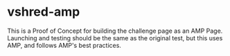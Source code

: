# vshred-amp

This is a Proof of Concept for building the challenge page as an AMP Page. Launching and testing should be the same as the original test, but this uses AMP, and follows AMP's best practices.
